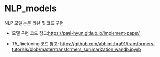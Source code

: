 # NLP_models
NLP 모델 논문 리뷰 및 코드 구현

* 모델 구현 코드 참고:https://paul-hyun.github.io/implement-paper/

* T5_finetuning 코드 참고: https://github.com/abhimishra91/transformers-tutorials/blob/master/transformers_summarization_wandb.ipynb
